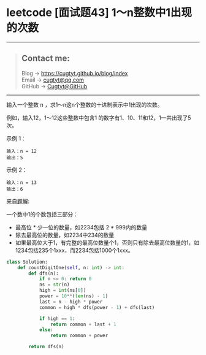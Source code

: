 # leetcode [面试题43] 1～n整数中1出现的次数

---
> ## Contact me:
> Blog -> <https://cugtyt.github.io/blog/index>  
> Email -> <cugtyt@qq.com>  
> GitHub -> [Cugtyt@GitHub](https://github.com/Cugtyt)

---

输入一个整数 n ，求1～n这n个整数的十进制表示中1出现的次数。

例如，输入12，1～12这些整数中包含1 的数字有1、10、11和12，1一共出现了5次。 

示例 1：
```
输入：n = 12
输出：5
```
示例 2：
```
输入：n = 13
输出：6
```

来自[题解](https://leetcode-cn.com/problems/1nzheng-shu-zhong-1chu-xian-de-ci-shu-lcof/submissions/):

一个数中1的个数包括三部分：

* 最高位 * 少一位的数量，如2234包括 2 * 999内的数量
* 除去最高位的数量，如2234中234的数量
* 如果最高位大于1，有完整的最高位数量个1，否则只有除去最高位数量的1，如1234包括235个1xxx，而2234包括1000个1xxx。

``` python
class Solution:
    def countDigitOne(self, n: int) -> int:
        def dfs(n):
            if n <= 0: return 0
            ns = str(n)
            high = int(ns[0])
            power = 10**(len(ns) - 1)
            last = n - high * power
            common = high * dfs(power - 1) + dfs(last)

            if high == 1: 
                return common + last + 1
            else:
                return common + power

        return dfs(n)
```